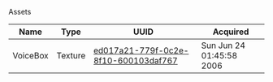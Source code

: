 Assets

| Name | Type | UUID | Acquired |
| --- | --- | --- | --- |
| VoiceBox | Texture | [ed017a21-779f-0c2e-8f10-600103daf767](./VoiceBox.png) | Sun Jun 24 01:45:58 2006 |
